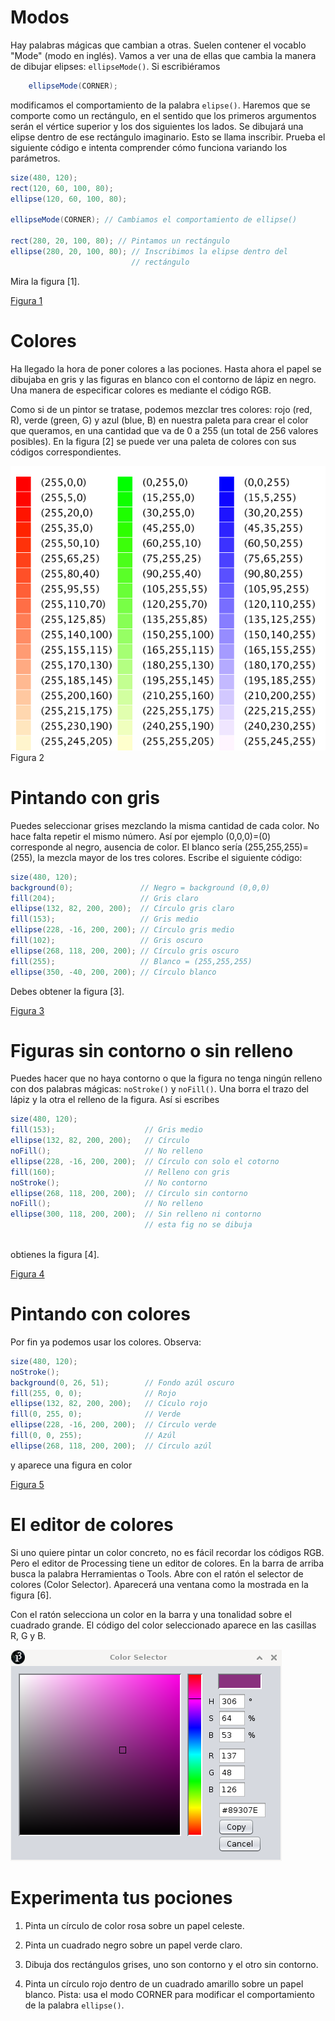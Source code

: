 # Modos

Hay palabras mágicas que cambian a otras. Suelen contener el vocablo
"Mode" (modo en inglés). Vamos a ver una de ellas que cambia la manera
de dibujar elipses: `ellipseMode()`. Si escribiéramos

``` java
    ellipseMode(CORNER);
```

modificamos el comportamiento de la palabra `elipse()`. Haremos que se
comporte como un rectángulo, en el sentido que los primeros argumentos
serán el vértice superior y los dos siguientes los lados. Se dibujará
una elipse dentro de ese rectángulo imaginario. Esto se llama inscribir.
Prueba el siguiente código e intenta comprender cómo funciona variando
los parámetros.

``` java
size(480, 120);
rect(120, 60, 100, 80);
ellipse(120, 60, 100, 80);

ellipseMode(CORNER); // Cambiamos el comportamiento de ellipse()

rect(280, 20, 100, 80); // Pintamos un rectángulo
ellipse(280, 20, 100, 80); // Inscribimos la elipse dentro del 
                           // rectángulo
```

Mira la figura [1].

[Figura 1](pictures/ps7_1.png)

# Colores

Ha llegado la hora de poner colores a las pociones. Hasta ahora el papel
se dibujaba en gris y las figuras en blanco con el contorno de lápiz en
negro. Una manera de especificar colores es mediante el código RGB.

Como si de un pintor se tratase, podemos mezclar tres colores: rojo
(red, R), verde (green, G) y azul (blue, B) en nuestra paleta para crear
el color que queramos, en una cantidad que va de 0 a 255 (un total de
256 valores posibles). En la figura [2] se puede ver una paleta de colores con sus
códigos correspondientes.

![Figura 2](pictures/ps7_2.png)Figura 2

# Pintando con gris

Puedes seleccionar grises mezclando la misma cantidad de cada color. No
hace falta repetir el mismo número. Así por ejemplo (0,0,0)=(0)
corresponde al negro, ausencia de color. El blanco sería
(255,255,255)=(255), la mezcla mayor de los tres colores. Escribe el
siguiente código:

``` java
size(480, 120);
background(0);               // Negro = background (0,0,0)
fill(204);                   // Gris claro
ellipse(132, 82, 200, 200);  // Círculo gris claro
fill(153);                   // Gris medio
ellipse(228, -16, 200, 200); // Círculo gris medio
fill(102);                   // Gris oscuro
ellipse(268, 118, 200, 200); // Círculo gris oscuro
fill(255);                   // Blanco = (255,255,255)
ellipse(350, -40, 200, 200); // Círculo blanco
```

Debes obtener la figura [3].

[Figura 3](pictures/ps7_3.png)

# Figuras sin contorno o sin relleno

Puedes hacer que no haya contorno o que la figura no tenga ningún
relleno con dos palabras mágicas: `noStroke()` y `noFill()`. Una borra
el trazo del lápiz y la otra el relleno de la figura. Así si escribes

``` java
size(480, 120);
fill(153);                    // Gris medio
ellipse(132, 82, 200, 200);   // Círculo 
noFill();                     // No relleno
ellipse(228, -16, 200, 200);  // Círculo con solo el cotorno
fill(160);                    // Relleno con gris 
noStroke();                   // No contorno
ellipse(268, 118, 200, 200);  // Círculo sin contorno
noFill();                     // No relleno
ellipse(300, 118, 200, 200);  // Sin relleno ni contorno
                              // esta fig no se dibuja
                                  
```

obtienes la figura [4].

[Figura 4](pictures/ps7_4.png)

# Pintando con colores

Por fin ya podemos usar los colores. Observa:

``` java
size(480, 120);
noStroke();
background(0, 26, 51);        // Fondo azúl oscuro
fill(255, 0, 0);              // Rojo
ellipse(132, 82, 200, 200);   // Cículo rojo
fill(0, 255, 0);              // Verde
ellipse(228, -16, 200, 200);  // Círculo verde
fill(0, 0, 255);              // Azúl
ellipse(268, 118, 200, 200);  // Círculo azúl
```

y aparece una figura en color

[Figura 5](pictures/ps7_5.png)

# El editor de colores

Si uno quiere pintar un color concreto, no es fácil recordar los códigos
RGB. Pero el editor de Processing tiene un editor de colores. En la
barra de arriba busca la palabra Herramientas o Tools. Abre con el ratón
el selector de colores (Color Selector). Aparecerá una ventana como la
mostrada en la figura [6].

Con el ratón selecciona un color en la barra y una tonalidad sobre el
cuadrado grande. El código del color seleccionado aparece en las
casillas R, G y B.

![Figura 6](pictures/selectorcolores.png)

# Experimenta tus pociones

1.  Pinta un círculo de color rosa sobre un papel celeste.

2.  Pinta un cuadrado negro sobre un papel verde claro.

3.  Dibuja dos rectángulos grises, uno son contorno y el otro sin
    contorno.

4.  Pinta un círculo rojo dentro de un cuadrado amarillo sobre un papel
    blanco. Pista: usa el modo CORNER para modificar el comportamiento
    de la palabra `ellipse()`.
